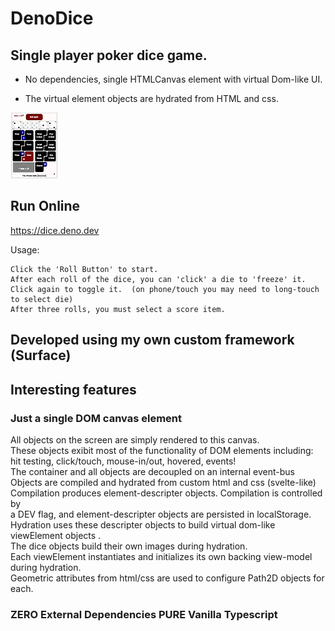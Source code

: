 # DenoDice
 
## Single player poker dice game.

* No dependencies, single HTMLCanvas element with virtual Dom-like UI.

* The virtual element objects are hydrated from HTML and css.

[![dice](https://github.com/nhrones/Dice/blob/master/dice.jpg)]()

## Run Online
https://dice.deno.dev

Usage:
```
Click the 'Roll Button' to start.    
After each roll of the dice, you can 'click' a die to 'freeze' it.    
Click again to toggle it.  (on phone/touch you may need to long-touch to select die)   
After three rolls, you must select a score item.
```
## Developed using my own custom framework (Surface)
## Interesting features
### Just a single DOM canvas element 
All objects on the screen are simply rendered to this canvas.<br/>
These objects exibit most of the functionality of DOM elements including:<br/>
    hit testing, click/touch, mouse-in/out, hovered, events!<br/>
    The container and all objects are decoupled on an internal event-bus<br/>
    Objects are compiled and hydrated from custom html and css (svelte-like)<br/>
    Compilation produces element-descripter objects. Compilation is controlled by<br/>
    a DEV flag, and element-descripter objects are persisted in localStorage.<br/>
    Hydration uses these descripter objects to build virtual dom-like viewElement objects .<br/>
    The dice objects build their own images during hydration.<br/> 
    Each viewElement instantiates and initializes its own backing view-model during hydration.<br/> 
    Geometric attributes from html/css are used to configure Path2D objects for each.<br/>
    
### ZERO External Dependencies PURE Vanilla Typescript  

    
